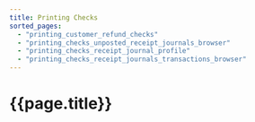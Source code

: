 ```yaml
---
title: Printing Checks
sorted_pages:
  - "printing_customer_refund_checks"
  - "printing_checks_unposted_receipt_journals_browser"
  - "printing_checks_receipt_journal_profile"
  - "printing_checks_receipt_journals_transactions_browser"
---
```

# {{page.title}}
